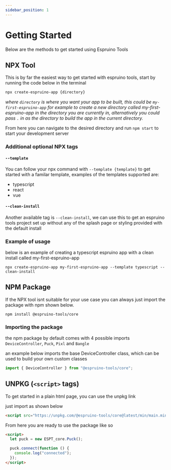 ```yaml
---
sidebar_position: 1
---
```


# Getting Started

Below are the methods to get started using Espruino Tools

## NPX Tool

This is by far the easiest way to get started with espruino tools, start by running the code below in the terminal

```zsh
npx create-espruino-app {directory}
```

_where `directory` is where you want your app to be built, this could be `my-first-espruino-app` for example to create a new directory called my-first-espruino-app in the directory you are currently in, alternatively you could pass `.` in as the directory to build the app in the current directory._

From here you can navigate to the desired directory and run `npm start` to start your development server

### Additional optional NPX tags

#### `--template`

You can follow your npx command with `--template {template}` to get started with a familar template, examples of the templates supported are:

- typescript
- react
- vue

#### `--clean-install`

Another available tag is `--clean-install`, we can use this to get an espruino tools project set up without any of the splash page or styling provided with the default install

### Example of usage

below is an example of creating a typescript espruino app with a clean install called my-first-espruino-app

```
npx create-espruino-app my-first-espruino-app --template typescript --clean-install
```

## NPM Package

If the NPX tool isnt suitable for your use case you can always just import the package with npm shown below.

```
npm install @espruino-tools/core
```

### Importing the package

the npm package by default comes with 4 possible imports `DeviceController`, `Puck`, `Pixl` and `Bangle`

an example below imports the base DeviceController class, which can be used to build your own custom classes

```javascript
import { DeviceController } from "@espruino-tools/core";
```

## UNPKG (`<script>` tags)

To get started in a plain html page, you can use the unpkg link

just import as shown below

```html
<script src="https://unpkg.com/@espruino-tools/core@latest/min/main.min.js"></script>
```

From here you are ready to use the package like so

```html
<script>
  let puck = new ESPT_core.Puck();

  puck.connect(function () {
    console.log("connected");
  });
</script>
```
